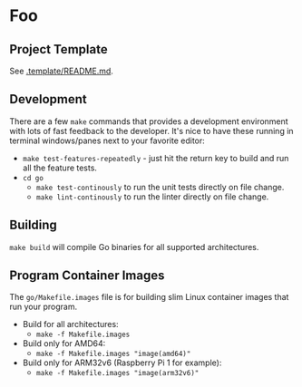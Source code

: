 Foo
===

Project Template
----------------

See [.template/README.md](.template/README.md).


Development
-----------

There are a few `make` commands that provides a development environment with
lots of fast feedback to the developer. It's nice to have these running in
terminal windows/panes next to your favorite editor:

- `make test-features-repeatedly` - just hit the return key to build and run
  all the feature tests.
- `cd go`
    - `make test-continously` to run the unit tests directly on file change.
    - `make lint-continously` to run the linter directly on file change.

Building
--------

`make build` will compile Go binaries for all supported architectures.


Program Container Images
------------------------

The `go/Makefile.images` file is for building slim Linux container images that
run your program.

- Build for all architectures:
    - `make -f Makefile.images`
- Build only for AMD64:
    - `make -f Makefile.images "image(amd64)"`
- Build only for ARM32v6 (Raspberry Pi 1 for example):
    - `make -f Makefile.images "image(arm32v6)"`
